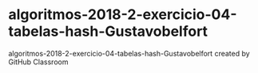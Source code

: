 # algoritmos-2018-2-exercicio-04-tabelas-hash-Gustavobelfort
algoritmos-2018-2-exercicio-04-tabelas-hash-Gustavobelfort created by GitHub Classroom
